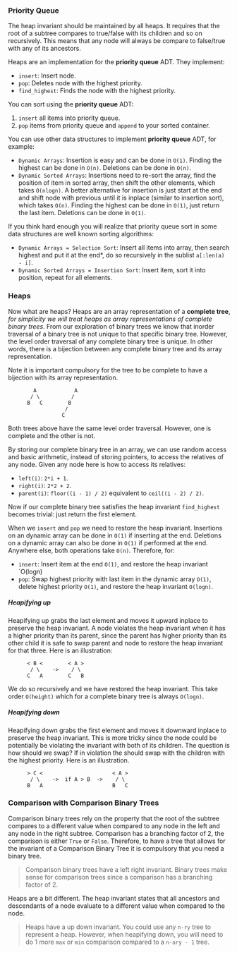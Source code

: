### Priority Queue
The heap invariant should be maintained by all heaps. It requires that the root of a subtree
compares to true/false with its children and so on recursively. This means that any node will 
always be compare to false/true with any of its ancestors. 

Heaps are an implementation for the **priority queue** ADT. They implement:
- `insert`: Insert node.
- `pop`: Deletes node with the highest priority.
- `find_highest`: Finds the node with the highest priority.

You can sort using the **priority queue** ADT:
1. `insert` all items into priority queue.
2. `pop` items from priority queue and `append` to your sorted container.

You can use other data structures to implement **priority queue** ADT, for example:
- `Dynamic Arrays`: Insertion is easy and can be done in `O(1)`. Finding the highest can be done in `O(n)`.
Deletions can be done in `O(n)`.
- `Dynamic Sorted Arrays`: Insertions need to re-sort the array, find the position of item in sorted array, then shift the other elements, which takes `O(nlogn)`.
A better alternative for insertion is just start at the end and shift node with previous until it is inplace (similar to insertion sort), which takes `O(n)`.
Finding the highest can be done in `O(1)`, just return the last item. Deletions can be done in `O(1)`.

If you think hard enough you will realize that priority queue sort in some data structures are well known sorting algorithms:
- `Dynamic Arrays = Selection Sort`: Insert all items into array, then search highest and put it at the end*, do so recursively in the sublist `a[:len(a) - i]`.
- `Dynamic Sorted Arrays = Insertion Sort`: Insert item, sort it into position, repeat for all elements.

### Heaps
Now what are heaps? Heaps are an array representation of a **complete tree**, *for simplicity we will treat
heaps as array representations of complete binary trees*. From our exploration of binary trees we know that
inorder traversal of a binary tree is not unique to that specific binary tree. However, the level order traversal
of any complete binary tree is unique. In other words, there is a bijection between any complete binary tree and its array
representation.

Note it is important compulsory for the tree to be complete to have a bijection with its array representation.
```
        A            A  
       / \          / 
      B   C        B   
                  /
                 C
```
Both trees above have the same level order traversal. However, one is complete and the other is not.

By storing our complete binary tree in an array, we can use random access and basic arithmetic, instead
of storing pointers, to access the relatives of any node. Given any node here is how to access its relatives:
- `left(i)`: `2*i + 1`.
- `right(i)`: `2*2 + 2`.
- `parent(i)`: `floor((i - 1) / 2)` equivalent to `ceil((i - 2) / 2)`.

Now if our complete binary tree satisfies the heap invariant `find_highest` becomes trivial: just return the 
first element.

When we `insert` and `pop` we need to restore the heap invariant. Insertions on an dynamic array can be done in `O(1)` if 
inserting at the end. Deletions on a dynamic array can also be done in `O(1)` if performed at the end. Anywhere else, both 
operations take `O(n)`. Therefore, for:
- `insert`: Insert item at the end `O(1)`, and restore the heap invariant `O(logn)
- `pop`: Swap highest priority with last item in the dynamic array `O(1)`, delete highest priority `O(1)`, and restore the heap invariant `O(logn)`.

##### Heapifying up
Heapifying up grabs the last element and moves it upward inplace to preserve the heap invariant. A node violates the 
heap invariant when it has a higher priority than its parent, since the parent has higher priority than its other child
it is safe to swap parent and node to restore the heap invariant for that three. Here is an illustration:
```
      < B <        < A >
       / \    ->    / \  
      C   A        C   B
```
We do so recursively and we have restored the heap invariant. This take order `O(height)` which for a complete binary tree
is always `O(logn)`.

##### Heapifying down
Heapifying down grabs the first element and moves it downward inplace to preserve the heap invariant. This is more tricky
since the node could be potentially be violating the invariant with both of its children. The question is how should we swap?
If in violation the should swap with the children with the highest priority. Here is an illustration.
```
      > C <                      < A >
       / \    ->  if A > B  ->    / \  
      B   A                      B   C
```

### Comparison with Comparison Binary Trees 
Comparison binary trees rely on the property that the root of the subtree compares to a 
different value when compared to any node in the left and any node in the right subtree.
Comparison has a branching factor of 2, the comparison is either `True` or `False`. Therefore,
to have a tree that allows for the invariant of a Comparison Binary Tree it is compulsory that 
you need a binary tree.
> Comparison binary trees have a left right invariant. Binary trees make sense for comparison trees
> since a comparison has a branching factor of 2.

Heaps are a bit different. The heap invariant states that all ancestors and descendants of a node 
evaluate to a different value when compared to the node.
> Heaps have a up down invariant. You could use any `n-ry` tree to represent a heap. However,
> when heapifying down, you will need to do 1 more `max` or `min` comparison compared to a
> `n-ary - 1` tree.
